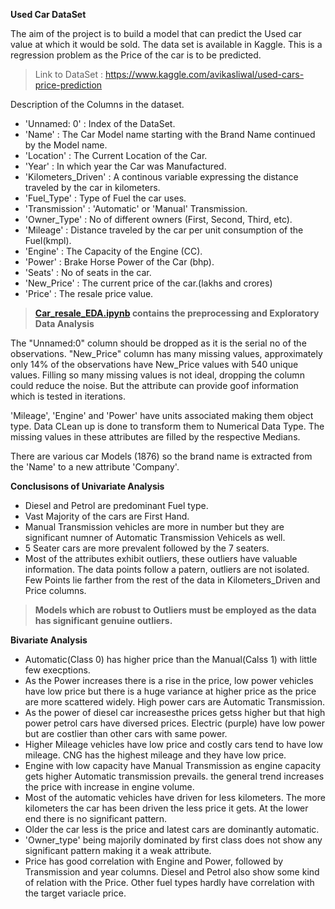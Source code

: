 **Used Car DataSet**

The aim of the project is to build a model that can predict the Used car value at which it would be sold. The data set is available in Kaggle. This is a regression problem as the Price of the car is to be predicted.

> Link to DataSet : https://www.kaggle.com/avikasliwal/used-cars-price-prediction

Description of the Columns in the dataset.

- 'Unnamed: 0'          : Index of the DataSet.
- 'Name'                : The Car Model name starting with the Brand Name continued by the Model name. 
- 'Location'            : The Current Location of the Car. 
- 'Year'                : In which year the Car was Manufactured.
- 'Kilometers_Driven'   : A continous variable expressing the distance traveled by the car in kilometers.
- 'Fuel_Type'           : Type of Fuel the car uses.
- 'Transmission'        : 'Automatic' or 'Manual' Transmission.
- 'Owner_Type'          : No of different owners (First, Second, Third, etc).
- 'Mileage'             : Distance traveled by the car per unit consumption of the Fuel(kmpl).
- 'Engine'              : The Capacity of the Engine (CC).
- 'Power'               : Brake Horse Power of the Car (bhp).
- 'Seats'               : No of seats in the car.
- 'New_Price'           : The current price of the car.(lakhs and crores)
- 'Price'               : The resale price value.

> **[Car_resale_EDA.ipynb](https://github.com/uknwho/MachineLearning_-DataSets_solution/blob/master/3.%20Car_Resale_Prediction/Car_resale_EDA.ipynb) contains the preprocessing and Exploratory Data Analysis** 

The "Unnamed:0" column should be dropped as it is the serial no of the observations. "New_Price" column has many missing values, approximately only 14% of the observations have New_Price values with 540 unique values. Filling so many missing values is not ideal, dropping the column could reduce the noise. But the attribute can provide goof information which is tested in iterations.

'Mileage', 'Engine' and 'Power' have units associated making them object type. Data CLean up is done to transform them to Numerical Data Type. The missing values in these attributes are filled by the respective Medians.

There are various car Models (1876) so the brand name is extracted from the 'Name' to a new attribute 'Company'.

**Conclusisons of Univariate Analysis**

- Diesel and Petrol are predominant Fuel type.
- Vast Majority of the cars are First Hand.
- Manual Transmission vehicles are more in number but they are significant numner of Automatic Transmission Vehicels as well.
- 5 Seater cars are more prevalent followed by the 7 seaters.
- Most of the attributes exhibit outliers, these outliers have valuable information. The data points follow a patern, outliers are not isolated. Few Points lie farther from the rest of the data in Kilometers_Driven and Price columns. 

> **Models which are robust to Outliers must be employed as the data has significant genuine outliers.**

**Bivariate Analysis**

- Automatic(Class 0) has higher price than the Manual(Calss 1) with little few execptions.
- As the Power increases there is a rise in the price, low power vehicles have low price but there is a huge variance at higher price as the price are more scattered widely. High power cars are Automatic Transmission.
- As the power of diesel car increasesthe prices getss higher but that high power petrol cars have diversed prices. Electric (purple) have low power but are costlier than other cars with same power.
- Higher Mileage vehicles have low price and costly cars tend to have low mileage. CNG has the highest mileage and they have low price.
- Engine with low capacity have Manual Transmission as engine capacity gets higher Automatic transmission prevails. the general trend increases the price with increase in engine volume.
- Most of the automatic vehicles have driven for less kilometers. The more kilometers the car has been driven the less price it gets. At the lower end there is no significant pattern.
- Older the car less is the price and latest cars are dominantly automatic.
- 'Owner_type' being majorily dominated by first class does not show any significant pattern making it a weak attribute.
- Price has good correlation with Engine and Power, followed by Transmission and year columns. Diesel and Petrol also show some kind of relation with the Price. Other fuel types hardly have correlation with the target variacle price.
